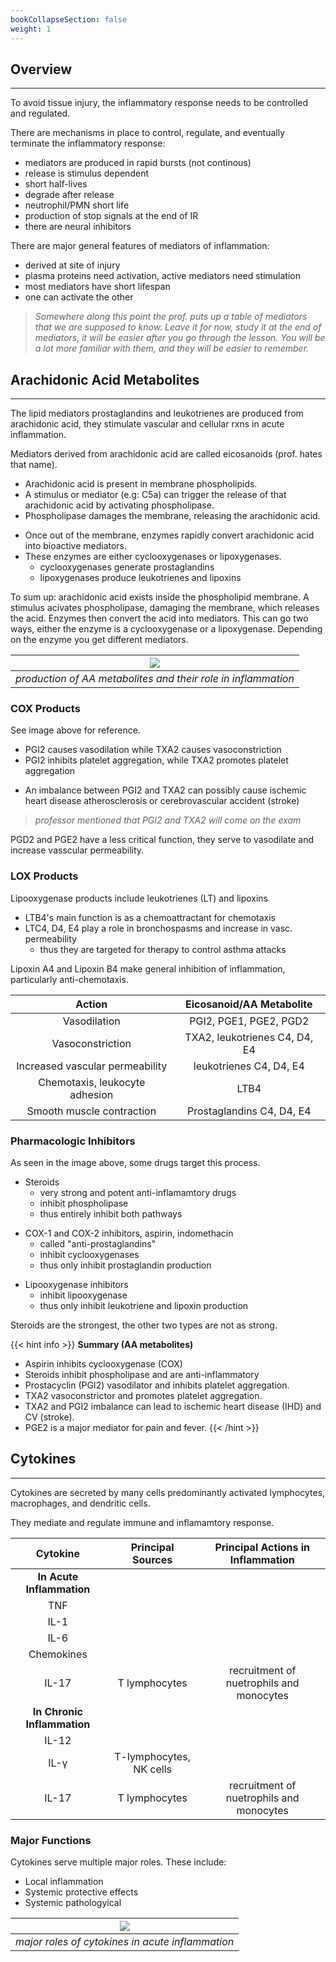 ```yaml
---
bookCollapseSection: false
weight: 1
---
```


## **Overview**
---

To avoid tissue injury, the inflammatory response needs to be controlled and regulated.

There are mechanisms in place to control, regulate, and eventually terminate the inflammatory response:

* mediators are produced in rapid bursts (not continous)
* release is stimulus dependent
* short half-lives
* degrade after release
* neutrophil/PMN short life
* production of stop signals at the end of IR
* there are neural inhibitors

There are major general features of mediators of inflammation:

* derived at site of injury
* plasma proteins need activation, active mediators need stimulation
* most mediators have short lifespan
* one can activate the other

> *Somewhere along this point the prof. puts up a table of mediators that we are supposed to know. Leave it for now, study it at the end of mediators, it will be easier after you go through the lesson. You will be a lot more familiar with them, and they will be easier to remember.*

## **Arachidonic Acid Metabolites**
---

The lipid mediators prostaglandins and leukotrienes are produced from arachidonic acid, they stimulate vascular and cellular rxns in acute inflammation.

Mediators derived from arachidonic acid are called eicosanoids (prof. hates that name).

* Arachidonic acid is present in membrane phospholipids.
* A stimulus or mediator (e.g: C5a) can trigger the release of that arachidonic acid by activating phospholipase.
* Phospholipase damages the membrane, releasing the arachidonic acid.
<!-- -->
* Once out of the membrane, enzymes rapidly convert arachidonic acid into bioactive mediators.
* These enzymes are either cyclooxygenases or lipoxygenases.
    * cyclooxygenases generate prostaglandins
    * lipoxygenases produce leukotrienes and lipoxins

To sum up: arachidonic acid exists inside the phospholipid membrane. A stimulus acivates phospholipase, damaging the membrane, which releases the acid. Enzymes then convert the acid into mediators. This can go two ways, either the enzyme is a cyclooxygenase or a lipoxygenase. Depending on the enzyme you get different mediators.

|![](https://i.pinimg.com/originals/5f/5e/14/5f5e14d84d9732b609ea162ac56bcfdc.jpg)|
|:--:|
|*production of AA metabolites and their role in inflammation*|

### **COX Products**

See image above for reference.

* PGI2 causes vasodilation while TXA2 causes vasoconstriction
* PGI2 inhibits platelet aggregation, while TXA2 promotes platelet aggregation
<!-- -->
* An imbalance between PGI2 and TXA2 can possibly cause ischemic heart disease atherosclerosis or cerebrovascular accident (stroke)

>*professor mentioned that PGI2 and TXA2 will come on the exam*

PGD2 and PGE2 have a less critical function, they serve to vasodilate and increase vasscular permeability.

### **LOX Products**

Lipooxygenase products include leukotrienes (LT) and lipoxins

* LTB4's main function is as a chemoattractant for chemotaxis
* LTC4, D4, E4 play a role in bronchospasms and increase in vasc. permeability
    * thus they are targeted for therapy to control asthma attacks

Lipoxin A4 and Lipoxin B4 make general inhibition of inflammation,
particularly anti-chemotaxis.


| Action | Eicosanoid/AA Metabolite |
|:--:|:--:|
|Vasodilation| PGI2, PGE1, PGE2, PGD2|
|Vasoconstriction| TXA2, leukotrienes C4, D4, E4|
|Increased vascular permeability|leukotrienes C4, D4, E4|
|Chemotaxis, leukocyte adhesion|LTB4|
|Smooth muscle contraction| Prostaglandins C4, D4, E4|


### **Pharmacologic Inhibitors**

As seen in the image above, some drugs target this process.

* Steroids
    * very strong and potent anti-inflamamtory drugs
    * inhibit phospholipase
    * thus entirely inhibit both pathways
<!-- -->
* COX-1 and COX-2 inhibitors, aspirin, indomethacin
    * called "anti-prostaglandins"
    * inhibit cyclooxygenases
    * thus only inhibit prostaglandin production

<!-- -->
* Lipooxygenase inhibitors
    * inhibit lipooxygenase
    * thus only inhibit leukotriene and lipoxin production

Steroids are the strongest, the other two types are not as strong.

{{< hint info >}}
**Summary (AA metabolites)**
* Aspirin inhibits cyclooxygenase (COX)
* Steroids inhibit phospholipase and are anti-inflammatory
* Prostacyclin (PGI2) vasodilator and inhibits platelet aggregation.
* TXA2 vasoconstrictor and promotes platelet aggregation.
* TXA2 and PGI2 imbalance can lead to ischemic heart disease (IHD) and CV (stroke).
* PGE2 is a major mediator for pain and fever.
{{< /hint >}}

## **Cytokines**
---

Cytokines are secreted by many cells predominantly activated lymphocytes, macrophages, and dendritic cells.

They mediate and regulate immune and inflamamtory response.

|Cytokine|Principal Sources|Principal Actions in Inflammation|
|:--:|:--:|:--:|
|**In Acute Inflammation**|
|TNF|
|IL-1|
|IL-6|
|Chemokines|
|IL-17|T lymphocytes|recruitment of nuetrophils and monocytes|
|**In Chronic Inflammation**|
|IL-12|
|IL-γ|T-lymphocytes, NK cells|
|IL-17|T lymphocytes|recruitment of nuetrophils and monocytes|


### **Major Functions**

Cytokines serve multiple major roles. These include:

* Local inflammation
* Systemic protective effects
* Systemic pathologyical

|![](https://scontent.famm9-1.fna.fbcdn.net/v/t1.6435-9/128426350_742849749651937_1187874486175668421_n.jpg?_nc_cat=108&ccb=1-7&_nc_sid=730e14&_nc_ohc=l3sbRQesIxsAX87xSvF&_nc_ht=scontent.famm9-1.fna&oh=00_AfDBZ0ChBoi7EzryjURJ063m2Iq9yjrztjkChmEUFT25VQ&oe=639A1532)|
|:--:|
|*major roles of cytokines in acute inflammation*|
